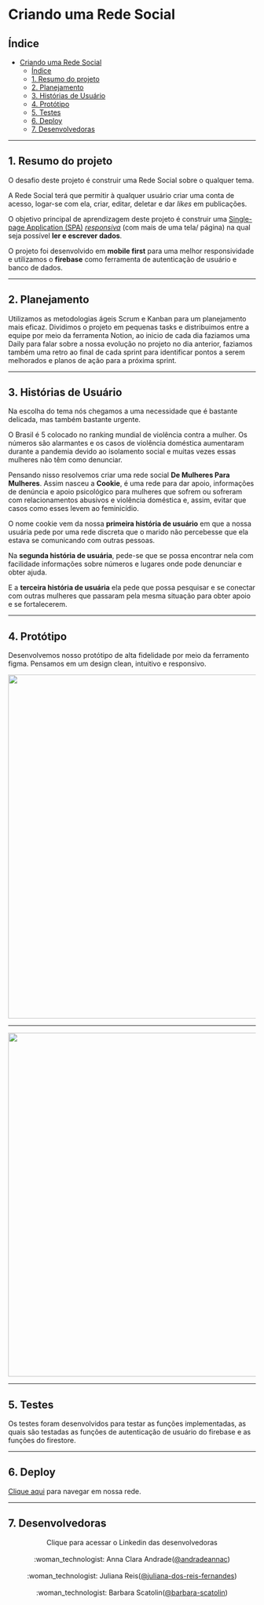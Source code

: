 # Criando uma Rede Social

## Índice

- [Criando uma Rede Social](#criando-uma-rede-social)
  - [Índice](#índice)
  - [1. Resumo do projeto](#1-resumo-do-projeto)
  - [2. Planejamento](#2-planejamento)
  - [3. Histórias de Usuário](#3-histórias-de-usuário)
  - [4. Protótipo](#4-protótipo)
  - [5. Testes](#5-testes)
  - [6. Deploy](#6-deploy)
  - [7. Desenvolvedoras](#7-desenvolvedoras)

***

## 1. Resumo do projeto

O desafio deste projeto é construir uma Rede Social sobre o qualquer tema.

A Rede Social terá que permitir à qualquer usuário criar uma conta de acesso,
logar-se com ela, criar, editar, deletar e dar _likes_ em publicações.

O objetivo principal de aprendizagem deste projeto é construir uma [Single-page
Application
(SPA)](https://pt.wikipedia.org/wiki/Aplicativo_de_p%C3%A1gina_%C3%BAnica)
[_responsiva_](https://curriculum.laboratoria.la/pt/topics/css/02-responsive) (com mais de uma tela/ página) na
qual seja possível **ler e escrever dados**.

O projeto foi desenvolvido em **mobile first** para uma melhor responsividade e utilizamos o **firebase** como ferramenta de autenticação de usuário e banco de dados.
***

## 2. Planejamento

Utilizamos as metodologias ágeis Scrum e Kanban para um planejamento mais eficaz. Dividimos o projeto em pequenas tasks e distribuimos entre a equipe por meio da ferramenta Notion, ao inicio de cada dia faziamos uma Daily para falar sobre a nossa evolução no projeto no dia anterior, faziamos também uma retro ao final de cada sprint para identificar pontos a serem melhorados e planos de ação para a próxima sprint.

***

## 3. Histórias de Usuário

Na escolha do tema nós chegamos a uma necessidade que é bastante delicada, mas também bastante urgente.

O Brasil é 5 colocado no ranking mundial de violência contra a mulher. Os números são alarmantes e os casos de violência doméstica aumentaram durante a pandemia devido ao isolamento social e muitas vezes essas mulheres não têm como denunciar.

Pensando nisso resolvemos criar uma rede social **De Mulheres Para Mulheres**. Assim nasceu a **Cookie**, é uma rede para dar apoio, informações de denúncia e apoio psicológico para mulheres que sofrem ou sofreram com relacionamentos abusivos e violência doméstica e, assim, evitar que casos como esses levem ao feminicídio.

O nome cookie vem da nossa **primeira história de usuário** em que a nossa usuária pede por uma rede discreta que o marido não percebesse que ela estava se comunicando com outras pessoas.

Na **segunda história de usuária**, pede-se que se possa encontrar nela com facilidade informações sobre números e lugares onde pode denunciar e obter ajuda.

E a **terceira história de usuária** ela pede que possa pesquisar e se conectar com outras mulheres que passaram pela mesma situação para obter apoio e se fortalecerem.

***

## 4. Protótipo

Desenvolvemos nosso protótipo de alta fidelidade por meio da ferramento figma. Pensamos em um design clean, intuitivo e responsivo.

<div align="center">
<img src="https://user-images.githubusercontent.com/109049321/209585955-5626cacd-ef87-4171-892e-a1870787430b.png" width="700px"/>
  
***
  
<img src="https://user-images.githubusercontent.com/109049321/209585878-2c272d9d-bb81-4d4b-a134-d72fc852cd5a.png" width="700px"/>
</div>


***

## 5. Testes

Os testes foram desenvolvidos para testar as funções implementadas, as quais são testadas as funções de autenticação de usuário do firebase e as funções do firestore.

***

## 6. Deploy
<a href="https://juhreisf.github.io/SAP008-social-network/src">Clique aqui</a> para navegar em nossa rede.


***

## 7. Desenvolvedoras

<div align="center">
Clique para acessar o Linkedin das desenvolvedoras <br><br>
:woman_technologist: Anna Clara Andrade(<a href="https://www.linkedin.com/in/andradeannac">@andradeannac</a>) <br><br>
:woman_technologist: Juliana Reis(<a href="https://www.linkedin.com/in/juliana-dos-reis-fernandes">@juliana-dos-reis-fernandes</a>) <br><br>
:woman_technologist: Barbara Scatolin(<a href="https://www.linkedin.com/in/barbara-scatolin/">@barbara-scatolin</a>) <br><br>
</div>


